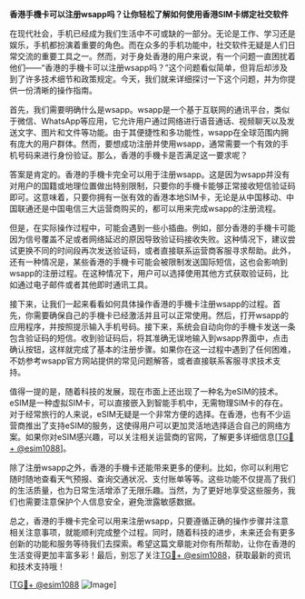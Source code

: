 **香港手機卡可以注册wsapp吗？让你轻松了解如何使用香港SIM卡绑定社交软件**

在现代社会，手机已经成为我们生活中不可或缺的一部分。无论是工作、学习还是娱乐，手机都扮演着重要的角色。而在众多的手机功能中，社交软件无疑是人们日常交流的重要工具之一。然而，对于身处香港的用户来说，有一个问题一直困扰着他们——“香港的手機卡可以注册wsapp吗？”这个问题看似简单，但背后却涉及到了许多技术细节和政策规定。今天，我们就来详细探讨一下这个问题，并为你提供一份清晰的操作指南。

首先，我们需要明确什么是wsapp。wsapp是一个基于互联网的通讯平台，类似于微信、WhatsApp等应用，它允许用户通过网络进行语音通话、视频聊天以及发送文字、图片和文件等功能。由于其便捷性和多功能性，wsapp在全球范围内拥有庞大的用户群体。然而，要想成功注册并使用wsapp，通常需要一个有效的手机号码来进行身份验证。那么，香港的手機卡是否满足这一要求呢？

答案是肯定的。香港的手機卡完全可以用于注册wsapp。这是因为wsapp并没有对用户的国籍或地理位置做出特别限制，只要你的手機卡能够正常接收短信验证码即可。这意味着，只要你拥有一张有效的香港本地SIM卡，无论是从中国移动、中国联通还是中国电信三大运营商购买的，都可以用来完成wsapp的注册流程。

但是，在实际操作过程中，可能会遇到一些小插曲。例如，部分香港的手機卡可能因为信号覆盖不足或者网络延迟的原因导致验证码接收失败。这种情况下，建议尝试更换不同的时间段再次发送验证码，或者直接联系运营商客服寻求帮助。此外，还有一种情况是，某些香港的手機卡可能会被限制发送国际短信，这也会影响到wsapp的注册过程。在这种情况下，用户可以选择使用其他方式获取验证码，比如通过电子邮件或者其他即时通讯工具。

接下来，让我们一起来看看如何具体操作香港的手機卡注册wsapp的过程。首先，你需要确保自己的手機卡已经激活并且可以正常使用。然后，打开wsapp的应用程序，并按照提示输入手机号码。接下来，系统会自动向你的手機卡发送一条包含验证码的短信。收到验证码后，将其准确无误地输入到wsapp界面中，点击确认按钮，这样就完成了基本的注册步骤。如果你在这一过程中遇到了任何困难，不妨参考wsapp官方网站提供的常见问题解答，或者直接联系客服寻求技术支持。

值得一提的是，随着科技的发展，现在市面上还出现了一种名为eSIM的技术。eSIM是一种虚拟SIM卡，可以直接嵌入到智能手机中，无需物理SIM卡的存在。对于经常旅行的人来说，eSIM无疑是一个非常方便的选择。在香港，也有不少运营商推出了支持eSIM的服务，这使得用户可以更加灵活地选择适合自己的网络方案。如果你对eSIM感兴趣，可以关注相关运营商的官网，了解更多详细信息[[TG💪+ @esim1088](https://t.me/s/esim1088)]。

除了注册wsapp之外，香港的手機卡还能带来更多的便利。比如，你可以利用它随时随地查看天气预报、查询交通状况、支付账单等等。这些功能不仅提高了我们的生活质量，也为日常生活增添了无限乐趣。当然，为了更好地享受这些服务，我们也需要注意保护个人信息安全，避免泄露敏感数据。

总之，香港的手機卡完全可以用来注册wsapp，只要遵循正确的操作步骤并注意相关注意事项，就能顺利完成整个过程。同时，随着科技的进步，未来还会有更多创新的功能和服务等待我们去探索。希望这篇文章能对你有所帮助，让你在香港的生活变得更加丰富多彩！最后，别忘了关注[TG💪+ @esim1088](https://t.me/s/esim1088)，获取最新的资讯和技术支持哦！

[[TG💪+ @esim1088](https://t.me/s/esim1088) ![Image](https://i.postimg.cc/4NQfJmqS/Snipaste-2025-05-13-00-14-12.png)]